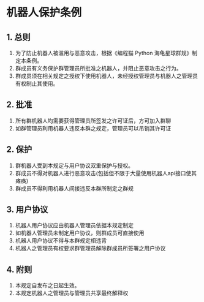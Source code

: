 # 机器人保护条例

## 1. 总则

1. 为了防止机器人被滥用与恶意攻击，根据《编程猫 Python 海龟星球群规》制定本条例。
2. 群成员有义务保护群管理员所批准之机器人，并阻止恶意攻击之行为。
3. 群成员须在相关规定之授权下使用机器人，未经授权管理员与机器人之管理员有权制止其使用。

## 2. 批准

1. 所有群机器人均需要获得管理员所签发之许可证后，方可加入群聊
2. 如群管理员利用机器人违反本群之规定，管理员可以吊销其许可证

## 2. 保护

1. 群机器人受到本规定与用户协议双重保护与授权。
2. 群成员不得对机器人进行恶意攻击(包括但不限于大量使用机器人api接口使其瘫痪)
3. 群成员不得利用机器人间接违反本群所制定之群规

## 3. 用户协议

1. 机器人用户协议应由机器人管理员依据本规定制定
2. 如机器人管理员未制定用户协议，则群成员可直接使用
3. 机器人用户协议不得与本群规定相违背
4. 机器人之管理员有权要求群管理员解除群成员所签署之用户协议

## 4. 附则

1. 本规定自发布之日起生效。
2. 本规定机器人之管理员与管理员共享最终解释权
